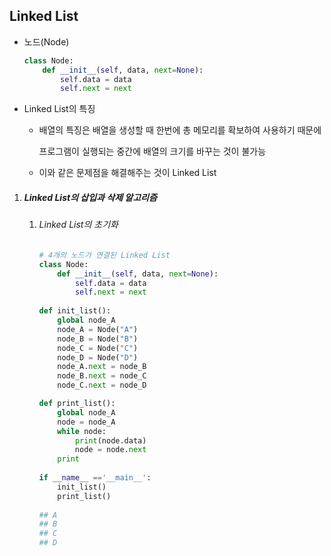 ## Linked List

- 노드(Node)

  ```python
  class Node:
      def __init__(self, data, next=None):
          self.data = data
          self.next = next
  ```

- Linked List의 특징

  - 배열의 특징은 배열을 생성할 때 한번에 총 메모리를 확보하여 사용하기 때문에

    프로그램이 실행되는 중간에 배열의 크기를 바꾸는 것이 불가능

  - 이와 같은 문제점을 해결해주는 것이 Linked List

1. #####  Linked List의 삽입과 삭제 알고리즘

   1. ###### Linked List의 초기화

      ```python
      # 4개의 노드가 연결된 Linked List
      class Node:
          def __init__(self, data, next=None):
              self.data = data
              self.next = next
              
      def init_list():
          global node_A
          node_A = Node("A")
          node_B = Node("B")
          node_C = Node("C")
          node_D = Node("D")
          node_A.next = node_B
          node_B.next = node_C
          node_C.next = node_D
      
      def print_list():
          global node_A
          node = node_A
          while node:
              print(node.data)
              node = node.next
          print
          
      if __name__ =='__main__':
          init_list()
          print_list()
          
      ## A
      ## B
      ## C
      ## D
      ```

      